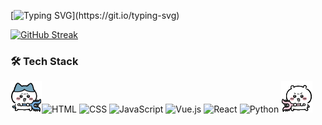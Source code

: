 [![Typing SVG](https://readme-typing-svg.demolab.com?font=Fugaz+One&size=25&duration=4000&pause=1000&color=D7B400&width=500&lines=Hi+there%2C+I+am+Cecilia+from+China.;A+CS+Master's+student+%40Georgia+Tech.)](https://git.io/typing-svg)

[![GitHub Streak](https://streak-stats.demolab.com?user=xxiixi&theme=radical&hide_border=true&border_radius=10)](https://git.io/streak-stats)

### 🛠️ Tech Stack
<img src="assets/8_fight.GIF" width="50">![HTML](https://img.shields.io/badge/-HTML5-E34F26?style=flat&logo=html5&logoColor=white)
![CSS](https://img.shields.io/badge/-CSS3-1572B6?style=flat&logo=css3&logoColor=white)
![JavaScript](https://img.shields.io/badge/-JavaScript-F7DF1E?style=flat&logo=javascript&logoColor=black)
![Vue.js](https://img.shields.io/badge/-Vue.js-42b883?style=flat&logo=vue.js&logoColor=white)
![React](https://img.shields.io/badge/-React-61DAFB?style=flat&logo=react&logoColor=black)
![Python](https://img.shields.io/badge/-Python-3776AB?style=flat&logo=python&logoColor=white)
<img src="assets/yiji_fight.GIF" width="50">
